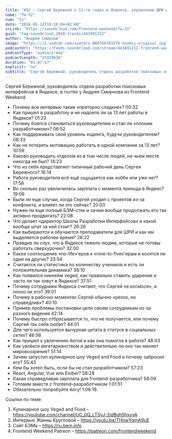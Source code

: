 ```yaml
---
title: "#52 – Сергей Бережной о 13-ти годах в Яндексе, управлении ШРИ и проблемах из-за витания в облаках"
name: "fw-52"
num: "52"
date: "2018-05-13T19:10:04+02:00"
scLink: "https://soundcloud.com/frontend-weekend/fw-52"
guid: "tag:soundcloud,2010:tracks/443491212"
author: "Андрей Смирнов"
image: "https://i1.sndcdn.com/avatars-000358703579-bnobxj-original.jpg"
podcastUrl: "https://feeds.soundcloud.com/stream/443491212-frontend-weekend-fw-52.m4a"
podcastType: "audio/x-m4a"
podcastLength: "33329626"
duration: "01:07:57"
explicit: "no"
subtitle: "Сергей Бережной, руководитель отдела разработки поисковых интерфейсов в Яндексе, в гостях у Андрея Смирнова из Frontend Weekend.  "
---
```

Сергей Бережной, руководитель отдела разработки поисковых интерфейсов в Яндексе, в гостях у Андрея Смирнова из Frontend Weekend.  

- Почему все интервью такие «приторно сладкие»? <timecode>00:32</timecode>
- Как пришел в разработку и не надоело ли за 13 лет работы в Яндексе? <timecode>01:23</timecode>
- Почему боялся становиться руководителем и стал ли «плохим разработчиком»? <timecode>06:52</timecode>
- Как поддерживать свой уровень кодинга, будучи руководителем? <timecode>08:33</timecode>
- Как не потерять мотивацию работать в одной компании за 13 лет? <timecode>10:59</timecode>
- Каково руководить отделом из в том числе людей, на чьем месте никогда не был? <timecode>14:23</timecode>
- Что из себя представляет типичный рабочий день Сергея Бережного? <timecode>16:14</timecode>
- Работа руководителя всё ещё ощущается как хобби или уже нет? <timecode>17:58</timecode>
- Во сколько раз увеличилась зарплата с момента прихода в Яндекс? <timecode>19:06</timecode>
- Были ли еще случаи, когда Сергей уходил с проектов из-за конфликта, и влияет ли это сейчас? <timecode>20:03</timecode>
- Нужен ли еще полный БЭМ-стек и зачем вообще продолжать его так активно продвигать? <timecode>22:08</timecode>
- Что делает «директор Школы Разработки Интерфейсов» и какой вообще штат за ней стоит? <timecode>26:26</timecode>
- Как выбираются и обучаются преподаватели для ШРИ и как им выделяется рабочее время? <timecode>28:22</timecode>
- Правдив ли слух, что в Яндексе тяжело людям, которые не готовы работать сверхурочно? <timecode>32:00</timecode>
- Какое соотношение «no-life»’еров к «nine-to-five»’ерам и косятся ли одни на других? <timecode>33:54</timecode>
- Считается ли статистика по количеству учеников и есть ли положительная динамика? <timecode>36:10</timecode>
- Как появился никнейм veged, как правильно ставить ударение и часто ли так зовут в Яндексе? <timecode>37:51</timecode>
- Почему сотрудники Яндекса считают, что Сергей «в космосе», и плохо ли это? <timecode>39:01</timecode>
- Почему в рабочих моментах Сергей обычно «резок, но справедлив»? <timecode>40:10</timecode>
- Пример проблемы постановки цели своим сотрудникам из-за разного видения <timecode>42:14</timecode>
- Почему быстро отбрасывается то, что не получается, или почему Сергей так себя любит? <timecode>44:01</timecode>
- Для чего используется вычурная цитата в статусе в социальных сетях? <timecode>46:56</timecode>
- Как пришел к увлечению йогой и как она помогла в работе? <timecode>48:03</timecode>
- Как увлёкся вегетарианством и действительно ли оно так меняет мировоззрение? <timecode>51:14</timecode>
- Зачем запустил кулинарное шоу Veged and Food и почему забросил его? <timecode>55:43</timecode>
- Кем бы хотел быть, если бы не стал разработчиком? <timecode>57:23</timecode>
- React, Angular, Vue или Ember? <timecode>58:28</timecode>
- Какая справедливая зарплата для frontend-разработчика? <timecode>58:09</timecode>
- Готовим вместе с frontend-разработчиком <timecode>1:01:51</timecode>
- Обязательно попробуйте йогу! <timecode>1:06:18</timecode>

Ссылки по теме:
1) Кулинарное шоу Veged and Food – https://youtube.com/channel/UC_0Q_LTSyJ-2idBqh5hxvvA
2) Интервью Жанны Кругловой – https://youtu.be/THnwYqmA9uE
3) Сайт БЭМа – https://ru.bem.info
4) Frontend Weekend Patreon – https://patreon.com/frontendweekend